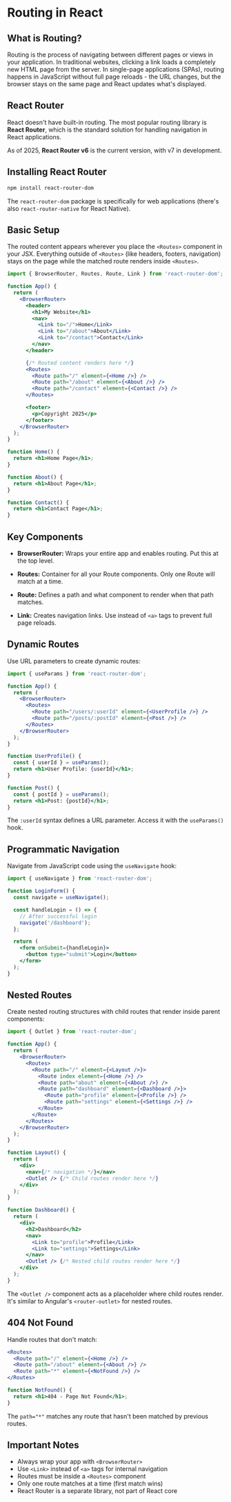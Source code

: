 # Routing in React

## What is Routing?

Routing is the process of navigating between different pages or views in your application. In traditional websites, clicking a link loads a completely new HTML page from the server. In single-page applications (SPAs), routing happens in JavaScript without full page reloads - the URL changes, but the browser stays on the same page and React updates what's displayed.

## React Router

React doesn't have built-in routing. The most popular routing library is **React Router**, which is the standard solution for handling navigation in React applications.

As of 2025, **React Router v6** is the current version, with v7 in development.

## Installing React Router

```bash
npm install react-router-dom
```

The `react-router-dom` package is specifically for web applications (there's also `react-router-native` for React Native).

## Basic Setup

The routed content appears wherever you place the `<Routes>` component in your JSX. Everything outside of `<Routes>` (like headers, footers, navigation) stays on the page while the matched route renders inside `<Routes>`.

```jsx
import { BrowserRouter, Routes, Route, Link } from 'react-router-dom';

function App() {
  return (
    <BrowserRouter>
      <header>
        <h1>My Website</h1>
        <nav>
          <Link to="/">Home</Link>
          <Link to="/about">About</Link>
          <Link to="/contact">Contact</Link>
        </nav>
      </header>

      {/* Routed content renders here */}
      <Routes>
        <Route path="/" element={<Home />} />
        <Route path="/about" element={<About />} />
        <Route path="/contact" element={<Contact />} />
      </Routes>

      <footer>
        <p>Copyright 2025</p>
      </footer>
    </BrowserRouter>
  );
}

function Home() {
  return <h1>Home Page</h1>;
}

function About() {
  return <h1>About Page</h1>;
}

function Contact() {
  return <h1>Contact Page</h1>;
}
```

## Key Components

- **BrowserRouter:** Wraps your entire app and enables routing. Put this at the top level.

- **Routes:** Container for all your Route components. Only one Route will match at a time.

- **Route:** Defines a path and what component to render when that path matches.

- **Link:** Creates navigation links. Use instead of `<a>` tags to prevent full page reloads.

## Dynamic Routes

Use URL parameters to create dynamic routes:

```jsx
import { useParams } from 'react-router-dom';

function App() {
  return (
    <BrowserRouter>
      <Routes>
        <Route path="/users/:userId" element={<UserProfile />} />
        <Route path="/posts/:postId" element={<Post />} />
      </Routes>
    </BrowserRouter>
  );
}

function UserProfile() {
  const { userId } = useParams();
  return <h1>User Profile: {userId}</h1>;
}

function Post() {
  const { postId } = useParams();
  return <h1>Post: {postId}</h1>;
}
```

The `:userId` syntax defines a URL parameter. Access it with the `useParams()` hook.

## Programmatic Navigation

Navigate from JavaScript code using the `useNavigate` hook:

```jsx
import { useNavigate } from 'react-router-dom';

function LoginForm() {
  const navigate = useNavigate();

  const handleLogin = () => {
    // After successful login
    navigate('/dashboard');
  };

  return (
    <form onSubmit={handleLogin}>
      <button type="submit">Login</button>
    </form>
  );
}
```

## Nested Routes

Create nested routing structures with child routes that render inside parent components:

```jsx
import { Outlet } from 'react-router-dom';

function App() {
  return (
    <BrowserRouter>
      <Routes>
        <Route path="/" element={<Layout />}>
          <Route index element={<Home />} />
          <Route path="about" element={<About />} />
          <Route path="dashboard" element={<Dashboard />}>
            <Route path="profile" element={<Profile />} />
            <Route path="settings" element={<Settings />} />
          </Route>
        </Route>
      </Routes>
    </BrowserRouter>
  );
}

function Layout() {
  return (
    <div>
      <nav>{/* navigation */}</nav>
      <Outlet /> {/* Child routes render here */}
    </div>
  );
}

function Dashboard() {
  return (
    <div>
      <h2>Dashboard</h2>
      <nav>
        <Link to="profile">Profile</Link>
        <Link to="settings">Settings</Link>
      </nav>
      <Outlet /> {/* Nested child routes render here */}
    </div>
  );
}
```

The `<Outlet />` component acts as a placeholder where child routes render. It's similar to Angular's `<router-outlet>` for nested routes.

## 404 Not Found

Handle routes that don't match:

```jsx
<Routes>
  <Route path="/" element={<Home />} />
  <Route path="/about" element={<About />} />
  <Route path="*" element={<NotFound />} />
</Routes>

function NotFound() {
  return <h1>404 - Page Not Found</h1>;
}
```

The `path="*"` matches any route that hasn't been matched by previous routes.

## Important Notes

- Always wrap your app with `<BrowserRouter>`
- Use `<Link>` instead of `<a>` tags for internal navigation
- Routes must be inside a `<Routes>` component
- Only one route matches at a time (first match wins)
- React Router is a separate library, not part of React core
